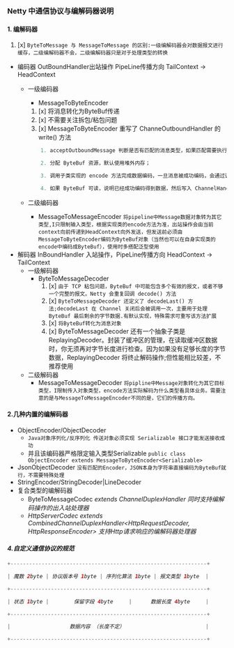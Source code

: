 ### Netty 中通信协议与编解码器说明
#### 1. 编解码器
1. [x] `ByteToMessage 与 MessageToMessage 的区别:一级编解码器会对数据报文进行缓存，二级编解码器不会，二级编解码器只是对于处理类型的转换`

- 编码器 OutBoundHandler出站操作 PipeLine传播方向 TailContext -> HeadContext
  - 一级编码器
    - MessageToByteEncoder 
    1. [x] 将消息转化为ByteBuf传递
    2. [x] 不需要关注拆包/粘包问题
    3. [x] MessageToByteEncoder 重写了 ChanneOutboundHandler 的 write() 方法
    ~~~java
        1. acceptOutboundMessage 判断是否有匹配的消息类型，如果匹配需要执行编码流程，如果不匹配直接继续传递给下一个 ChannelOutboundHandler；
    
        2. 分配 ByteBuf 资源，默认使用堆外内存；
    
        3. 调用子类实现的 encode 方法完成数据编码，一旦消息被成功编码，会通过调用 ReferenceCountUtil.release(cast) 自动释放；
    
        4. 如果 ByteBuf 可读，说明已经成功编码得到数据，然后写入 ChannelHandlerContext 交到下一个节点；如果 ByteBuf 不可读，则释放 ByteBuf 资源，向下传递空的 ByteBuf 对象
    ~~~
        
  - 二级编码器
    - MessageToMessageEncoder 
    `将pipeline中Message数据对象转为其它类型,I只限制输入类型，根据实现类的encode方法为准，出站操作会由当前context向前传递到HeadContext向外发送，但发送前必须由MessageToByteEncoder编码为ByteBuf对象（当然也可以在自身实现类的encode中编码成ByteBuf），使用时多搭配泛型使用`
- 解码器 InBoundHandler 入站操作，PipeLine传播方向 HeadContext -> TailContext
  - 一级解码器
    - ByteToMessageDecoder 
      1. [x] `由于 TCP 粘包问题，ByteBuf 中可能包含多个有效的报文，或者不够一个完整的报文。Netty 会重复回调 decode() 方法`
      2. [x] `ByteToMessageDecoder 还定义了 decodeLast() 方法;decodeLast 在 Channel 关闭后会被调用一次，主要用于处理 ByteBuf 最后剩余的字节数据.有默认实现，特殊需求可重写该方法扩展`
      3. [x] `将ByteBuf转化为消息对象`
      4. [x] ByteToMessageDecoder 还有一个抽象子类是 ReplayingDecoder。封装了缓冲区的管理，在读取缓冲区数据时，你无须再对字节长度进行检查。因为如果没有足够长度的字节数据，ReplayingDecoder 将终止解码操作;但性能相比较差，不推荐使用
  - 二级解码器
    - MessageToMessageDecoder
      `将pipline中Message对象转化为其它目标类型，I限制传入对象类型，encode方法实际解码为什么类型看具体业务。需要注意的是与MessageToMessageEncoder不同的是，它们的传播方向。`

#### 2.几种内置的编解码器
  - ObjectEncoder/ObjectDecoder  
    - `Java对象序列化/反序列化 传送对象必须实现 Serializable 接口才能发送接收成功`
    - 并且该编码器严格限定输入类型Serializable `public class ObjectEncoder extends MessageToByteEncoder<Serializable>`
  - JsonObjectDecoder `没有匹配的Encoder，JSON本身为字符串直接编码为ByteBuf就行，不需要特殊处理`
  - StringEncoder/StringDecoder|LineDecoder 
  - 复合类型的编解码器 
    - ByteToMessageCodec<I> extends ChannelDuplexHandler  同时支持编解码操作的出入站处理器
    - HttpServerCodec extends CombinedChannelDuplexHandler<HttpRequestDecoder, HttpResponseEncoder> 支持Http请求响应的编解码器处理器
#### 4.自定义通信协议的规范
```java
+---------------------------------------------------------------+

| 魔数 2byte | 协议版本号 1byte | 序列化算法 1byte | 报文类型 1byte  |

+---------------------------------------------------------------+

| 状态 1byte |        保留字段 4byte     |      数据长度 4byte     | 

+---------------------------------------------------------------+

|                   数据内容 （长度不定）                          |

+---------------------------------------------------------------+
```
